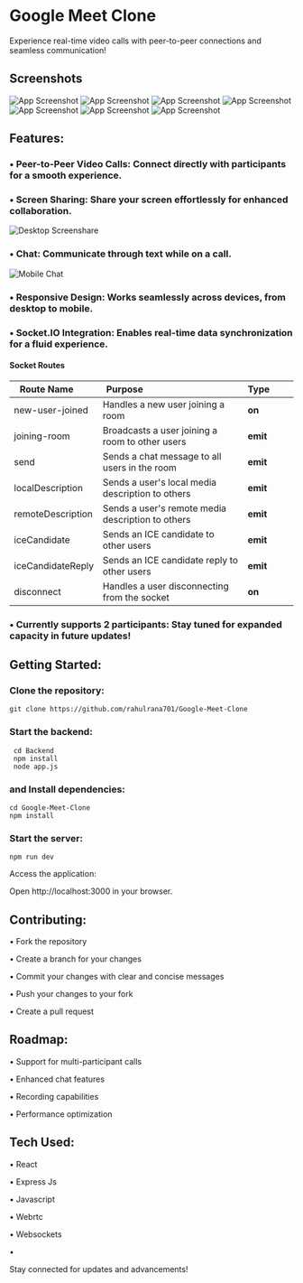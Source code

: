 
# Google Meet Clone

Experience real-time video calls with peer-to-peer connections and seamless communication!

## Screenshots

![App Screenshot](https://github.com/kunal-kushwaha/DSA-Bootcamp-Java/assets/123585591/fd178801-c2fd-40ae-b4da-1108310116ea)
![App Screenshot]((https://github.com/kunal-kushwaha/DSA-Bootcamp-Java/assets/123585591/df61a9f9-7adf-4bcb-af86-581a4419bbb9))
![App Screenshot]((https://github.com/kunal-kushwaha/DSA-Bootcamp-Java/assets/123585591/ec71bb97-ab72-4b8f-a077-bf84c93217e6))
![App Screenshot]((https://github.com/kunal-kushwaha/DSA-Bootcamp-Java/assets/123585591/96ea510d-5f9c-41ce-a2db-7e4ac5f7ff0d))
![App Screenshot]((https://github.com/kunal-kushwaha/DSA-Bootcamp-Java/assets/123585591/5d3ea8e3-dcd3-4b21-b145-62745cbf9212))
![App Screenshot]((https://github.com/kunal-kushwaha/DSA-Bootcamp-Java/assets/123585591/44e4b10a-c8d0-481e-84b8-e98bd10724a2))
![App Screenshot]((https://github.com/kunal-kushwaha/DSA-Bootcamp-Java/assets/123585591/5e5050ff-341e-45f1-805f-a1c522ec701e))

## Features:

### &bull;  Peer-to-Peer Video Calls: Connect directly with participants for a smooth experience.

### &bull;  Screen Sharing: Share your screen effortlessly for enhanced collaboration.

![Desktop Screenshare]((https://github.com/kunal-kushwaha/DSA-Bootcamp-Java/assets/123585591/1a14f7b1-1360-4cc1-8cda-a3c9f67760a6))

### &bull;  Chat: Communicate through text while on a call.

![Mobile Chat]((https://github.com/kunal-kushwaha/DSA-Bootcamp-Java/assets/123585591/ef413ab2-1916-403e-82eb-00964c2334a4))

### &bull;  Responsive Design: Works seamlessly across devices, from desktop to mobile.

### &bull;  Socket.IO Integration: Enables real-time data synchronization for a fluid experience.


#### Socket Routes
| Route Name      | Purpose                                      | Type        |
|------------------|-------------------------------------------------|-------------|
| new-user-joined | Handles a new user joining a room             | **on**      |
| joining-room    | Broadcasts a user joining a room to other users | **emit**    |
| send            | Sends a chat message to all users in the room   | **emit**    |
| localDescription | Sends a user's local media description to others | **emit**    |
| remoteDescription | Sends a user's remote media description to others | **emit**    |
| iceCandidate    | Sends an ICE candidate to other users           | **emit**    |
| iceCandidateReply | Sends an ICE candidate reply to other users     | **emit**    |
| disconnect      | Handles a user disconnecting from the socket      | **on**      |
### &bull;  Currently supports 2 participants: Stay tuned for expanded capacity in future updates!


## Getting Started:

### Clone the repository:

    git clone https://github.com/rahulrana701/Google-Meet-Clone

### Start the backend:

     cd Backend 
     npm install 
     node app.js

### and Install dependencies:

    cd Google-Meet-Clone
    npm install

### Start the server:

    npm run dev

Access the application:

  Open http://localhost:3000 in your browser.

## Contributing:

  
  &bull; Fork the repository
  
  &bull; Create a branch for your changes
  
  &bull; Commit your changes with clear and concise messages
  
  &bull; Push your changes to your fork
  
  &bull; Create a pull request

## Roadmap:

  &bull; Support for multi-participant calls

  &bull; Enhanced chat features

  &bull; Recording capabilities

  &bull; Performance optimization

## Tech Used:

  &bull; React
    
  &bull; Express Js

  &bull; Javascript

  &bull; Webrtc

  &bull; Websockets

  &bull; 

Stay connected for updates and advancements!

